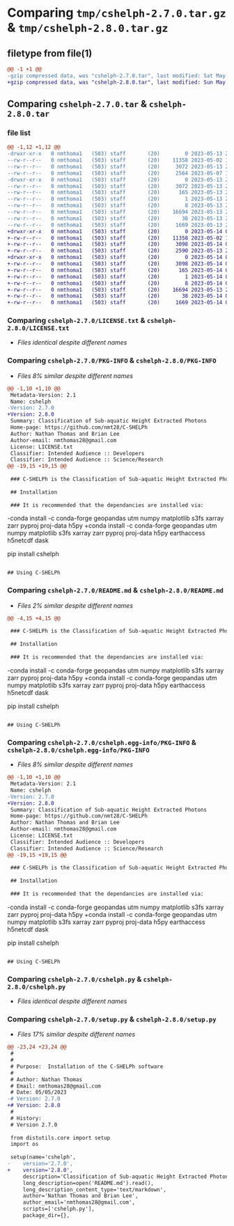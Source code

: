 # Comparing `tmp/cshelph-2.7.0.tar.gz` & `tmp/cshelph-2.8.0.tar.gz`

## filetype from file(1)

```diff
@@ -1 +1 @@
-gzip compressed data, was "cshelph-2.7.0.tar", last modified: Sat May 13 22:44:05 2023, max compression
+gzip compressed data, was "cshelph-2.8.0.tar", last modified: Sun May 14 00:02:48 2023, max compression
```

## Comparing `cshelph-2.7.0.tar` & `cshelph-2.8.0.tar`

### file list

```diff
@@ -1,12 +1,12 @@
-drwxr-xr-x   0 nmthoma1   (503) staff       (20)        0 2023-05-13 22:44:05.738008 cshelph-2.7.0/
--rw-r--r--   0 nmthoma1   (503) staff       (20)    11358 2023-05-02 19:47:21.000000 cshelph-2.7.0/LICENSE.txt
--rw-r--r--   0 nmthoma1   (503) staff       (20)     3072 2023-05-13 22:44:05.737885 cshelph-2.7.0/PKG-INFO
--rw-r--r--   0 nmthoma1   (503) staff       (20)     2564 2023-05-07 17:17:40.000000 cshelph-2.7.0/README.md
-drwxr-xr-x   0 nmthoma1   (503) staff       (20)        0 2023-05-13 22:44:05.737707 cshelph-2.7.0/cshelph.egg-info/
--rw-r--r--   0 nmthoma1   (503) staff       (20)     3072 2023-05-13 22:44:05.000000 cshelph-2.7.0/cshelph.egg-info/PKG-INFO
--rw-r--r--   0 nmthoma1   (503) staff       (20)      165 2023-05-13 22:44:05.000000 cshelph-2.7.0/cshelph.egg-info/SOURCES.txt
--rw-r--r--   0 nmthoma1   (503) staff       (20)        1 2023-05-13 22:44:05.000000 cshelph-2.7.0/cshelph.egg-info/dependency_links.txt
--rw-r--r--   0 nmthoma1   (503) staff       (20)        8 2023-05-13 22:44:05.000000 cshelph-2.7.0/cshelph.egg-info/top_level.txt
--rw-r--r--   0 nmthoma1   (503) staff       (20)    16694 2023-05-13 22:41:28.000000 cshelph-2.7.0/cshelph.py
--rw-r--r--   0 nmthoma1   (503) staff       (20)       38 2023-05-13 22:44:05.738049 cshelph-2.7.0/setup.cfg
--rw-r--r--   0 nmthoma1   (503) staff       (20)     1669 2023-05-13 22:42:50.000000 cshelph-2.7.0/setup.py
+drwxr-xr-x   0 nmthoma1   (503) staff       (20)        0 2023-05-14 00:02:48.693502 cshelph-2.8.0/
+-rw-r--r--   0 nmthoma1   (503) staff       (20)    11358 2023-05-02 19:47:21.000000 cshelph-2.8.0/LICENSE.txt
+-rw-r--r--   0 nmthoma1   (503) staff       (20)     3098 2023-05-14 00:02:48.693375 cshelph-2.8.0/PKG-INFO
+-rw-r--r--   0 nmthoma1   (503) staff       (20)     2590 2023-05-13 23:59:02.000000 cshelph-2.8.0/README.md
+drwxr-xr-x   0 nmthoma1   (503) staff       (20)        0 2023-05-14 00:02:48.693188 cshelph-2.8.0/cshelph.egg-info/
+-rw-r--r--   0 nmthoma1   (503) staff       (20)     3098 2023-05-14 00:02:48.000000 cshelph-2.8.0/cshelph.egg-info/PKG-INFO
+-rw-r--r--   0 nmthoma1   (503) staff       (20)      165 2023-05-14 00:02:48.000000 cshelph-2.8.0/cshelph.egg-info/SOURCES.txt
+-rw-r--r--   0 nmthoma1   (503) staff       (20)        1 2023-05-14 00:02:48.000000 cshelph-2.8.0/cshelph.egg-info/dependency_links.txt
+-rw-r--r--   0 nmthoma1   (503) staff       (20)        8 2023-05-14 00:02:48.000000 cshelph-2.8.0/cshelph.egg-info/top_level.txt
+-rw-r--r--   0 nmthoma1   (503) staff       (20)    16694 2023-05-13 22:41:28.000000 cshelph-2.8.0/cshelph.py
+-rw-r--r--   0 nmthoma1   (503) staff       (20)       38 2023-05-14 00:02:48.693543 cshelph-2.8.0/setup.cfg
+-rw-r--r--   0 nmthoma1   (503) staff       (20)     1669 2023-05-14 00:00:44.000000 cshelph-2.8.0/setup.py
```

### Comparing `cshelph-2.7.0/LICENSE.txt` & `cshelph-2.8.0/LICENSE.txt`

 * *Files identical despite different names*

### Comparing `cshelph-2.7.0/PKG-INFO` & `cshelph-2.8.0/PKG-INFO`

 * *Files 8% similar despite different names*

```diff
@@ -1,10 +1,10 @@
 Metadata-Version: 2.1
 Name: cshelph
-Version: 2.7.0
+Version: 2.8.0
 Summary: Classification of Sub-aquatic Height Extracted Photons
 Home-page: https://github.com/nmt28/C-SHELPh
 Author: Nathan Thomas and Brian Lee
 Author-email: nmthomas28@gmail.com
 License: LICENSE.txt
 Classifier: Intended Audience :: Developers
 Classifier: Intended Audience :: Science/Research
@@ -19,15 +19,15 @@
 
 ### C-SHELPh is the Classification of Sub-aquatic Height Extracted Photons. It is designed to isolate bathymetric photons in ICESat2 ATL03 files.
 
 ## Installation
 
 ### It is recommended that the dependancies are installed via:
 ```
-conda install -c conda-forge geopandas utm numpy matplotlib s3fs xarray zarr pyproj proj-data h5py
+conda install -c conda-forge geopandas utm numpy matplotlib s3fs xarray zarr pyproj proj-data h5py earthaccess h5netcdf dask
 
 pip install cshelph
 
 ```
 
 ## Using C-SHELPh
```

### Comparing `cshelph-2.7.0/README.md` & `cshelph-2.8.0/README.md`

 * *Files 2% similar despite different names*

```diff
@@ -4,15 +4,15 @@
 
 ### C-SHELPh is the Classification of Sub-aquatic Height Extracted Photons. It is designed to isolate bathymetric photons in ICESat2 ATL03 files.
 
 ## Installation
 
 ### It is recommended that the dependancies are installed via:
 ```
-conda install -c conda-forge geopandas utm numpy matplotlib s3fs xarray zarr pyproj proj-data h5py
+conda install -c conda-forge geopandas utm numpy matplotlib s3fs xarray zarr pyproj proj-data h5py earthaccess h5netcdf dask
 
 pip install cshelph
 
 ```
 
 ## Using C-SHELPh
```

### Comparing `cshelph-2.7.0/cshelph.egg-info/PKG-INFO` & `cshelph-2.8.0/cshelph.egg-info/PKG-INFO`

 * *Files 8% similar despite different names*

```diff
@@ -1,10 +1,10 @@
 Metadata-Version: 2.1
 Name: cshelph
-Version: 2.7.0
+Version: 2.8.0
 Summary: Classification of Sub-aquatic Height Extracted Photons
 Home-page: https://github.com/nmt28/C-SHELPh
 Author: Nathan Thomas and Brian Lee
 Author-email: nmthomas28@gmail.com
 License: LICENSE.txt
 Classifier: Intended Audience :: Developers
 Classifier: Intended Audience :: Science/Research
@@ -19,15 +19,15 @@
 
 ### C-SHELPh is the Classification of Sub-aquatic Height Extracted Photons. It is designed to isolate bathymetric photons in ICESat2 ATL03 files.
 
 ## Installation
 
 ### It is recommended that the dependancies are installed via:
 ```
-conda install -c conda-forge geopandas utm numpy matplotlib s3fs xarray zarr pyproj proj-data h5py
+conda install -c conda-forge geopandas utm numpy matplotlib s3fs xarray zarr pyproj proj-data h5py earthaccess h5netcdf dask
 
 pip install cshelph
 
 ```
 
 ## Using C-SHELPh
```

### Comparing `cshelph-2.7.0/cshelph.py` & `cshelph-2.8.0/cshelph.py`

 * *Files identical despite different names*

### Comparing `cshelph-2.7.0/setup.py` & `cshelph-2.8.0/setup.py`

 * *Files 17% similar despite different names*

```diff
@@ -23,24 +23,24 @@
 #
 #
 # Purpose:  Installation of the C-SHELPh software
 #
 # Author: Nathan Thomas
 # Email: nmthomas28@gmail.com
 # Date: 05/05/2023
-# Version: 2.7.0
+# Version: 2.8.0
 #
 # History:
 # Version 2.7.0
 
 from distutils.core import setup
 import os
 
 setup(name='cshelph',
-    version='2.7.0',
+    version='2.8.0',
     description='Classification of Sub-aquatic Height Extracted Photons',
     long_description=open('README.md').read(),
     long_description_content_type='text/markdown',
     author='Nathan Thomas and Brian Lee',
     author_email='nmthomas28@gmail.com',
     scripts=['cshelph.py'],
     package_dir={},
```

